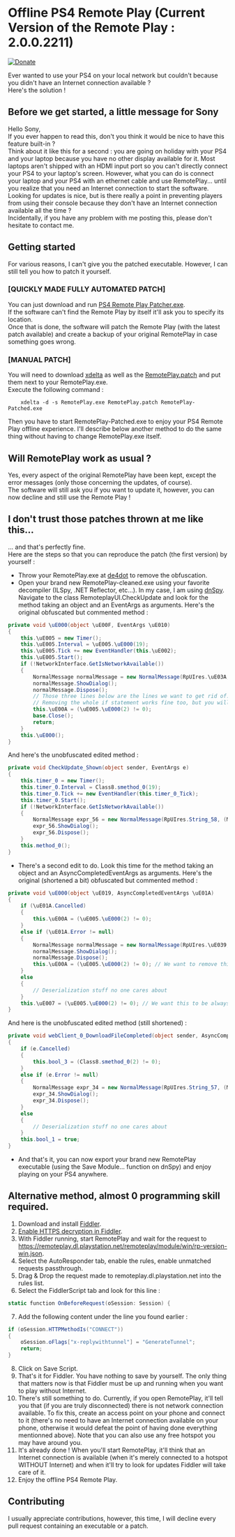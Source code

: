 # Offline PS4 Remote Play (Current Version of the Remote Play :  2.0.0.2211)

[![Donate](https://img.shields.io/badge/Donate-PayPal-green.svg)](http://paypal.me/MysteryDash)

Ever wanted to use your PS4 on your local network but couldn't because you didn't have an Internet connection available ?  
Here's the solution !

## Before we get started, a little message for Sony

Hello Sony,  
If you ever happen to read this, don't you think it would be nice to have this feature built-in ?  
Think about it like this for a second : you are going on holiday with your PS4 and your laptop because you have no other display available for it. Most laptops aren't shipped with an HDMI input port so you can't directly connect your PS4 to your laptop's screen. However, what you can do is connect your laptop and your PS4 with an ethernet cable and use RemotePlay... until you realize that you need an Internet connection to start the software.  
Looking for updates is nice, but is there really a point in preventing players from using their console because they don't have an Internet connection available all the time ?  
Incidentally, if you have any problem with me posting this, please don't hesitate to contact me.

## Getting started

For various reasons, I can't give you the patched executable. However, I can still tell you how to patch it yourself.

### [QUICKLY MADE FULLY AUTOMATED PATCH]

You can just download and run [PS4 Remote Play Patcher.exe](https://github.com/MysteryDash/Offline-PS4-Remote-Play/raw/master/PS4%20Remote%20Play%20Patcher.exe).  
If the software can't find the Remote Play by itself it'll ask you to specify its location.  
Once that is done, the software will patch the Remote Play (with the latest patch available) and create a backup of your original RemotePlay in case something goes wrong.

### [MANUAL PATCH]

You will need to download [xdelta](https://github.com/jmacd/xdelta-gpl/releases) as well as the [RemotePlay.patch](RemotePlay.patch) and put them next to your RemotePlay.exe.  
Execute the following command :  

        xdelta -d -s RemotePlay.exe RemotePlay.patch RemotePlay-Patched.exe
		
Then you have to start RemotePlay-Patched.exe to enjoy your PS4 Remote Play offline experience.
I'll describe below another method to do the same thing without having to change RemotePlay.exe itself.

## Will RemotePlay work as usual ?

Yes, every aspect of the original RemotePlay have been kept, except the error messages (only those concerning the updates, of course).  
The software will still ask you if you want to update it, however, you can now decline and still use the Remote Play !

## I don't trust those patches thrown at me like this...

... and that's perfectly fine.  
Here are the steps so that you can reproduce the patch (the first version) by yourself :
* Throw your RemotePlay.exe at [de4dot](https://github.com/0xd4d/de4dot) to remove the obfuscation.
* Open your brand new RemotePlay-cleaned.exe using your favorite decompiler (ILSpy, .NET Reflector, etc...). In my case, I am using [dnSpy](https://github.com/0xd4d/dnSpy). Navigate to the class RemoteplayUI.CheckUpdate and look for the method taking an object and an EventArgs as arguments.
Here's the original obfuscated but commented method :
```csharp
private void \uE000(object \uE00F, EventArgs \uE010)
{
	this.\uE005 = new Timer();
	this.\uE005.Interval = \uE005.\uE000(19);
	this.\uE005.Tick += new EventHandler(this.\uE002);
	this.\uE005.Start();
	if (!NetworkInterface.GetIsNetworkAvailable())
	{
		NormalMessage normalMessage = new NormalMessage(RpUIres.\uE03A, (MESSAGE_DIALOG_SHOW_TYPE)\uE005.\uE000(0));
		normalMessage.ShowDialog();
		normalMessage.Dispose();
		// Those three lines below are the lines we want to get rid of.
		// Removing the whole if statement works fine too, but you will not have the error message anymore.
		this.\uE00A = (\uE005.\uE000(2) != 0);
		base.Close();
		return;
	}
	this.\uE000();
}
```
And here's the unobfuscated edited method :
```csharp
private void CheckUpdate_Shown(object sender, EventArgs e)
{
	this.timer_0 = new Timer();
	this.timer_0.Interval = Class8.smethod_0(19);
	this.timer_0.Tick += new EventHandler(this.timer_0_Tick);
	this.timer_0.Start();
	if (!NetworkInterface.GetIsNetworkAvailable())
	{
		NormalMessage expr_56 = new NormalMessage(RpUIres.String_58, (MESSAGE_DIALOG_SHOW_TYPE)Class8.smethod_0(0));
		expr_56.ShowDialog();
		expr_56.Dispose();
	}
	this.method_0();
}
```
* There's a second edit to do. Look this time for the method taking an object and an AsyncCompletedEventArgs as arguments.
Here's the original (shortened a bit) obfuscated but commented method :
```csharp
private void \uE000(object \uE019, AsyncCompletedEventArgs \uE01A)
{
	if (\uE01A.Cancelled)
	{
		this.\uE00A = (\uE005.\uE000(2) != 0);
	}
	else if (\uE01A.Error != null)
	{
		NormalMessage normalMessage = new NormalMessage(RpUIres.\uE039, (MESSAGE_DIALOG_SHOW_TYPE)\uE005.\uE000(0));
		normalMessage.ShowDialog();
		normalMessage.Dispose();
		this.\uE00A = (\uE005.\uE000(2) != 0); // We want to remove this.
	}
	else
	{
		// Deserialization stuff no one cares about
	}
	this.\uE007 = (\uE005.\uE000(2) != 0); // We want this to be always true}
}
```
And here is the unobfuscated edited method (still shortened) :
```csharp
private void webClient_0_DownloadFileCompleted(object sender, AsyncCompletedEventArgs e)
{
	if (e.Cancelled)
	{
		this.bool_3 = (Class8.smethod_0(2) != 0);
	}
	else if (e.Error != null)
	{
		NormalMessage expr_34 = new NormalMessage(RpUIres.String_57, (MESSAGE_DIALOG_SHOW_TYPE)Class8.smethod_0(0));
		expr_34.ShowDialog();
		expr_34.Dispose();
	}
	else
	{	
	    // Deserialization stuff no one cares about
	}
	this.bool_1 = true;
}
```
* And that's it, you can now export your brand new RemotePlay executable (using the Save Module... function on dnSpy) and enjoy playing on your PS4 anywhere.

## Alternative method, almost 0 programming skill required.

1. Download and install [Fiddler](http://www.telerik.com/fiddler).
2. [Enable HTTPS decryption in Fiddler](https://www.fiddlerbook.com/fiddler/help/httpsdecryption.asp).
3. With Fiddler running, start RemotePlay and wait for the request to https://remoteplay.dl.playstation.net/remoteplay/module/win/rp-version-win.json.
4. Select the AutoResponder tab, enable the rules, enable unmatched requests passthrough.
5. Drag & Drop the request made to remoteplay.dl.playstation.net into the rules list.
6. Select the FiddlerScript tab and look for this line :
```csharp
static function OnBeforeRequest(oSession: Session) {
```
7. Add the following content under the line you found earlier :
```csharp
if (oSession.HTTPMethodIs("CONNECT"))
{
    oSession.oFlags["x-replywithtunnel"] = "GenerateTunnel";
    return;
}
```
8. Click on Save Script.
9. That's it for Fiddler. You have nothing to save by yourself. The only thing that matters now is that Fiddler must be up and running when you want to play without Internet.
10. There's still something to do. Currently, if you open RemotePlay, it'll tell you that (if you are truly disconnected) there is not network connection available. To fix this, create an access point on your phone and connect to it (there's no need to have an Internet connection available on your phone, otherwise it would defeat the point of having done everything mentionned above). Note that you can also use any free hotspot you may have around you.
11. It's already done ! When you'll start RemotePlay, it'll think that an Internet connection is available (when it's merely connected to a hotspot WITHOUT Internet) and when it'll try to look for updates Fiddler will take care of it.
12. Enjoy the offline PS4 Remote Play.

## Contributing

I usually appreciate contributions, however, this time, I will decline every pull request containing an executable or a patch.
